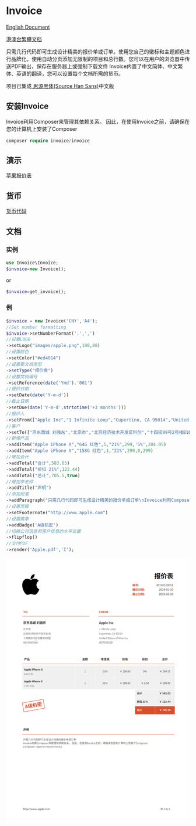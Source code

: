# Invoice

[English Document](README.en.md) 

[港澳台繁體文档](README.hk.md)

只需几行代码即可生成设计精美的报价单或订单。使用您自己的徽标和主题颜色进行品牌化，使用自动分页添加无限制的项目和总行数。您可以在用户的​​浏览器中传送PDF输出，保存在服务器上或强制下载文件
Invoice内置了中文简体、中文繁体、英语的翻译，您可以设置每个文档所需的货币。

项目已集成[ 思源黑体(Source Han Sans)](https://github.com/Pal3love/Source-Han-TrueType)中文版


## 安装Invoice

Invoice利用Composer来管理其依赖关系。 因此，在使用Invoice之前，请确保在您的计算机上安装了Composer

~~~php
composer require invoice/invoice
~~~

## 演示

[苹果报价表](https://invoice.ofan.cn/)


## 货币

[货币代码](document/Currency.cn.md)


## 文档

### 实例
~~~php
use Invoice\Invoice;
$invoice=new Invoice();
~~~
or 
~~~php
$invoice=get_invoice();
~~~
### 例
~~~PHP
$invoice = new Invoice('CNY','A4');
//Set number formatting
$invoice->setNumberFormat('.',',')
//设置LOGO
->setLogo("images/apple.png",100,88)
//设置颜色
->setColor("#ed4014")
//设置要文档类型
->setType("报价表")
//设置文档编号
->setReference(date('Ymd').'001')
//报价日期
->setDate(date('Y-m-d'))
//截止日期
->setDue(date('Y-m-d',strtotime('+3 months')))
//报价人
->setFrom(["Apple Inc","1 Infinite Loop","Cupertino, CA 95014","United States of America","IE9700053D"])
//客户
->setTo(["京东商城 刘强东","北京市","北京经济技术开发区科创","十四街99号2号楼B168室","400-6065500 "])
//新增产品
->addItem("Apple iPhone X","64G 红色",1,"21%",299,'5%',284.05)
->addItem("Apple iPhone X","158G 红色",1,"21%",299,0,299)
//增加合计
->addTotal("合计",583.05)
->addTotal("折扣 21%",122.44)
->addTotal("总计",705.5,true)
//增加李老师
->addTitle("声明")
//添加段落
->addParagraph("只需几行代码即可生成设计精美的报价单或订单\nInvoice利用Composer来管理其依赖关系。 因此，在使用Invoice之前，请确保在您的计算机上安装了Composer\ncomposer require invoice/invoice")
//设置页脚
->setFooternote("http://www.apple.com")
//设置徽章
->addBadge('A级机密')
//切换公司信息和客户信息的水平位置
->flipflop()
//交付PDF
->render('Apple.pdf','I');

~~~

![演示](images/demo.png)